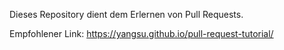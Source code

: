 Dieses Repository dient dem Erlernen von Pull Requests.

Empfohlener Link: https://yangsu.github.io/pull-request-tutorial/


